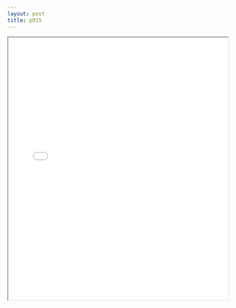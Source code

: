 ```yaml
---
layout: post
title: p915
---
```


<div class="pdf-container">
<iframe src="/ea/assets/pdfs/pubs.n.ins/p915.pdf" height="600" width="100%" allowFullScreen="true"></iframe>
</div>

